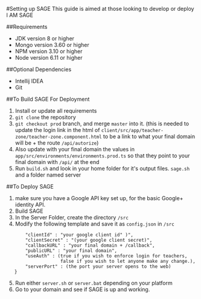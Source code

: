 #Setting up SAGE
This guide is aimed at those looking to develop or deploy I AM SAGE

##Requirements
* JDK version 8 or higher
* Mongo version 3.60 or higher
* NPM version 3.10 or higher
* Node version 6.11 or higher

##Optional Dependencies
* Intellij IDEA
* Git

##To Build SAGE For Deployment

1. Install or update all requirements
2. ```git clone``` the repository
3. ```git checkout prod``` branch, and merge ```master``` into it. 
(this is needed to update the login link in the html of 
```client/src/app/teacher-zone/teacher-zone.component.html``` 
to be a link to what your final domain will be + 
the route ```/api/autorize```)
4. Also update with your final domain the values in ```app/src/environments/environments.prod.ts```
so that they point to your final domain with ```/api/``` at the end
5. Run ```build.sh``` and look in your home folder for it's output files. ```sage.sh``` and a folder named server

##To Deploy SAGE
1. make sure you have a Google API key set up, for the basic Google+ identity API.
2. Build SAGE
3. In the Server Folder, create the directory ```/src```
4. Modify the following template and save it as ```config.json``` in ```/src```

```{
       "clientId" : "your google client id" )",
       "clientSecret" : "(your google client secret)",
       "callbackURL" : "your final domain + /callback",
       "publicURL" : "your final domain",
       "useAuth" : (true if you wish to enforce login for teachers, 
                    false if you wish to let anyone make any change.),
       "serverPort" : (the port your server opens to the web)
   }
```
5. Run either ```server.sh``` or ```server.bat``` depending on your platform
6. Go to your domain and see if SAGE is up and working.
